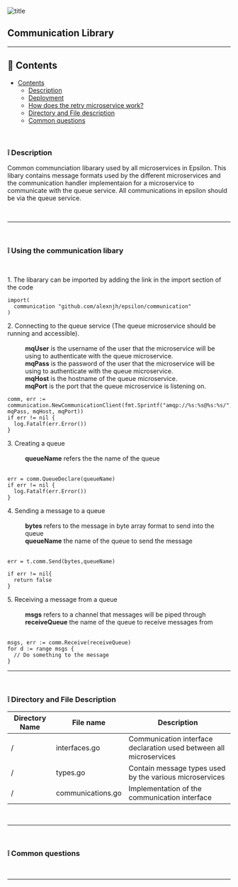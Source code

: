 ![title](https://alexneo.net/epsilon/communication.png "comms")
## Communication Library

---

## :page_facing_up: Contents
- [Contents](#contents)
  - [Description](#desc)
  - [Deployment](#deploy)
  - [How does the retry microservice work?](#work)
  - [Directory and File description](#dir)
  - [Common questions](#qna)


<br>

<a name="desc"/></a> 
### :grey_exclamation: Description

Common communciation libarary used by all microservices in Epsilon. This libary contains message formats used by the different microservices and the communication handler implementaion for a microservice to communicate with the queue service. All communications in epsilon should be via the queue service.

<br>

---


<br>

<a name="deploy"/></a> 
### :grey_exclamation: Using the communication libary
<br>
<dl>
  <dt>1. The libarary can be imported by adding the link in the import section of the code</dt>
</dd>

    import(
      communication "github.com/alexnjh/epsilon/communication"
    )


<dl>
  <dt>2. Connecting to the queue service (The queue microservice should be running and accessible).</dt>
  <br>
  <dd><b>mqUser</b> is the username of the user that the microservice will be using to authenticate with the queue microservice.<dd>
  <dd><b>mqPass</b> is the password of the user that the microservice will be using to authenticate with the queue microservice.<dd>
  <dd><b>mqHost</b> is the hostname of the queue microservice.<dd>
  <dd><b>mqPort</b> is the port that the queue microservice is listening on.<dd>
</dd>

    comm, err := communication.NewCommunicationClient(fmt.Sprintf("amqp://%s:%s@%s:%s/",mqUser, mqPass, mqHost, mqPort))
    if err != nil {
      log.Fatalf(err.Error())
    }

<dl>
  <dt>3. Creating a queue</dt>
  <br>
  <dd><b>queueName</b> refers the the name of the queue<dd>
</dd>
<br>

    err = comm.QueueDeclare(queueName)
    if err != nil {
      log.Fatalf(err.Error())
    }


<dl>
  <dt>4. Sending a message to a queue</dt>
  <br>
  <dd><b>bytes</b> refers to the message in byte array format to send into the queue<dd>
  <dd><b>queueName</b> the name of the queue to send the message<dd>
</dd>
<br>

    err = t.comm.Send(bytes,queueName)

    if err != nil{
      return false
    }
    
 <dl>
  <dt>5. Receiving a message from a queue</dt>
  <br>
  <dd><b>msgs</b> refers to a channel that messages will be piped through<dd>
  <dd><b>receiveQueue</b> the name of the queue to receive messages from<dd>
</dd>
<br>

    msgs, err := comm.Receive(receiveQueue)
    for d := range msgs {
      // Do something to the message 
    }
---

<br>

<a name="dir"/></a> 
### :grey_exclamation: Directory and File Description

| Directory Name  | File name         | Description                                                         |
|-----------------|-------------------|---------------------------------------------------------------------|
| /               | interfaces.go     | Communication interface declaration used between all microservices  |
| /               | types.go          | Contain message types used by the various microservices             |
| /               | communications.go | Implementation of the communication interface                       |

<br>

---

<br>

<a name="qna"/></a> 
### :grey_exclamation: Common questions

<dl>
  <dt></dt>
  <dd></dd>

</dl>

<br>

---

